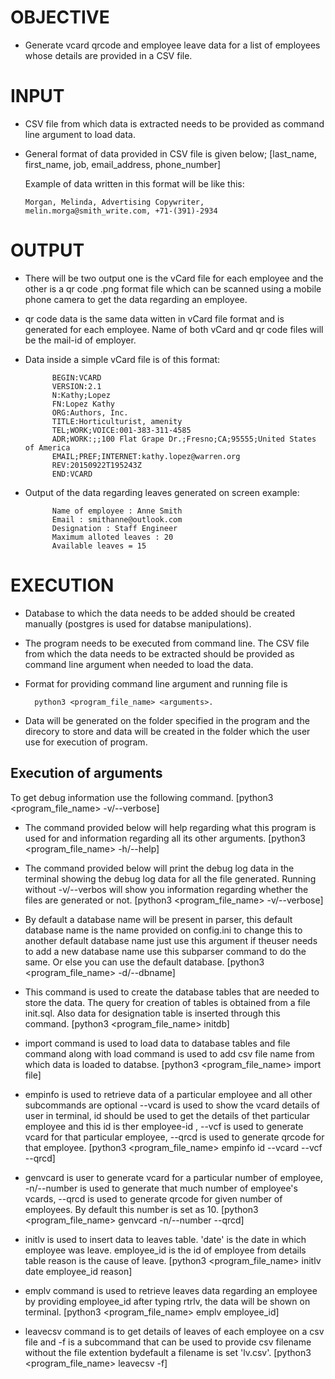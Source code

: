 # OBJECTIVE

- Generate vcard qrcode and employee leave data for a list of employees whose details are provided in a CSV file.

# INPUT

- CSV file from which data is extracted needs to be provided as command line argument to load data.

- General format of data provided in CSV file is given below;
    [last_name, first_name, job, email_address, phone_number]
    
    Example of data written in this format will be like this:
    
      Morgan, Melinda, Advertising Copywriter, melin.morga@smith_write.com, +71-(391)-2934
      
# OUTPUT

- There will be two output one is the vCard file for each employee and the other is a qr code .png format file which can be scanned using a mobile phone camera to get the data regarding an employee.
        
- qr code data is the same data witten in vCard file format and is generated for each employee. Name of both vCard and qr code files will be the mail-id of employer.

- Data inside a simple vCard file is of this format:
        
            BEGIN:VCARD
            VERSION:2.1
            N:Kathy;Lopez
            FN:Lopez Kathy
            ORG:Authors, Inc.
            TITLE:Horticulturist, amenity
            TEL;WORK;VOICE:001-383-311-4585
            ADR;WORK:;;100 Flat Grape Dr.;Fresno;CA;95555;United States of America
            EMAIL;PREF;INTERNET:kathy.lopez@warren.org
            REV:20150922T195243Z
            END:VCARD
            
- Output of the data regarding leaves generated on screen example:

            Name of employee : Anne Smith
            Email : smithanne@outlook.com
            Designation : Staff Engineer
            Maximum alloted leaves : 20
            Available leaves = 15 
            
# EXECUTION

- Database to which the data needs to be added should be created manually (postgres is used for databse manipulations).

- The program needs to be executed from command line. The CSV file from which the data needs to be extracted should be provided as command line argument when needed to load the data.

- Format for providing command line argument and running file is 
          
        python3 <program_file_name> <arguments>.

- Data will be generated on the folder specified in the program and the direcory to store and data will be created in the folder which the user use for execution of program.

## Execution of arguments
 
 To get debug information use the following command.
      [python3 <program_file_name> -v/--verbose]
   
- The command provided below will help regarding what this program is used for and information regarding all its other arguments.
      [python3 <program_file_name> -h/--help] 

- The command provided below will print the debug log data in the terminal showing the debug log data for all the file generated. Running without -v/--verbos will show you       information regarding whether the files are generated or not.
      [python3 <program_file_name> -v/--verbose] 
          
- By default a database name will be present in parser, this default database name is the name provided on config.ini to change this to another default database name just use this argument if theuser needs to add a new database name use this subparser command to do the same. Or else you can use the default database.
      [python3 <program_file_name> -d/--dbname]
      
- This command is used to create the database tables that are needed to store the data. The query for creation of tables is obtained from a file init.sql. Also data for designation table is inserted through this command.
      [python3 <program_file_name> initdb]
      
- import command is used to load data to database tables and file command along with load command is used to add csv file name from which data is loaded to databse.
      [python3 <program_file_name> import file]
      
- empinfo is used to retrieve data of a particular employee and all other subcommands are optional --vcard is used to show the vcard details of user in terminal, id should be used to get the details of thet particular employee and this id is ther employee-id , --vcf is used to generate vcard for that particular employee, --qrcd is used to generate qrcode for that employee.
      [python3 <program_file_name> empinfo id --vcard --vcf --qrcd]
      
- genvcard is user to generate vcard for a particular number of employee, -n/--number is used to generate that much number of employee's vcards, --qrcd is used to generate qrcode for given number of employees. By default this number is set as 10.
      [python3 <program_file_name> genvcard -n/--number --qrcd]
      
- initlv is used to insert data to leaves table. 'date' is the date in which employee was leave. employee_id is the id of employee from details table reason is the cause of leave. 
      [python3 <program_file_name> initlv date employee_id reason]
      
- emplv command is used to retrieve leaves data regarding an employee by providing employee_id after typing rtrlv, the data will be shown on terminal.
      [python3 <program_file_name> emplv employee_id]
      
- leavecsv command is to get details of leaves of each employee on a csv file and -f is a subcommand that can be used to provide csv filename without the file extention bydefault a filename is set 'lv.csv'.
      [python3 <program_file_name> leavecsv -f]










